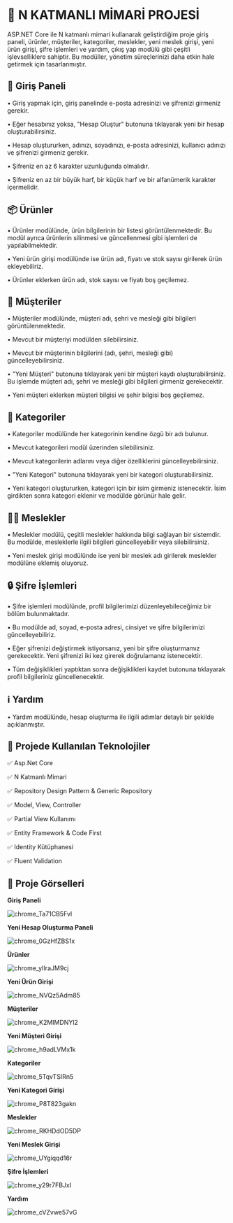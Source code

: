 # 🚀 **N KATMANLI MİMARİ PROJESİ**

ASP.NET Core ile N katmanlı mimari kullanarak geliştirdiğim proje giriş paneli, ürünler, müşteriler, kategoriler, meslekler, yeni meslek girişi, yeni ürün girişi, şifre işlemleri ve yardım, çıkış yap modülü gibi çeşitli işlevselliklere sahiptir. Bu modüller, yönetim süreçlerinizi daha etkin hale getirmek için tasarlanmıştır.

👤 **Giriş Paneli**
---

• Giriş yapmak için, giriş panelinde e-posta adresinizi ve şifrenizi girmeniz gerekir.

• Eğer hesabınız yoksa, "Hesap Oluştur" butonuna tıklayarak yeni bir hesap oluşturabilirsiniz.

• Hesap oluştururken, adınızı, soyadınızı, e-posta adresinizi, kullanıcı adınızı ve şifrenizi girmeniz gerekir.

• Şifreniz en az 6 karakter uzunluğunda olmalıdır.

• Şifreniz en az bir büyük harf, bir küçük harf ve bir alfanümerik karakter içermelidir.

📦 **Ürünler**
---

• Ürünler modülünde, ürün bilgilerinin bir listesi görüntülenmektedir. Bu modül ayrıca ürünlerin silinmesi ve güncellenmesi gibi işlemleri de yapılabilmektedir.

• Yeni ürün girişi modülünde ise ürün adı, fiyatı ve  stok sayısı girilerek ürün ekleyebiliriz.

• Ürünler eklerken ürün adı, stok sayısı ve fiyatı boş geçilemez.

👥 **Müşteriler**
---

• Müşteriler modülünde, müşteri adı, şehri ve mesleği gibi bilgileri görüntülenmektedir.

• Mevcut bir müşteriyi modülden silebilirsiniz.
 
• Mevcut bir müşterinin bilgilerini (adı, şehri, mesleği gibi) güncelleyebilirsiniz.
 
• "Yeni Müşteri" butonuna tıklayarak yeni bir müşteri kaydı oluşturabilirsiniz. Bu işlemde müşteri adı, şehri ve mesleği gibi bilgileri girmeniz gerekecektir.

• Yeni müşteri eklerken müşteri bilgisi ve şehir bilgisi boş geçilemez.

📝 **Kategoriler**
---

• Kategoriler modülünde her kategorinin kendine özgü bir adı bulunur.

• Mevcut kategorileri modül üzerinden silebilirsiniz.

• Mevcut kategorilerin adlarını veya diğer özelliklerini güncelleyebilirsiniz.

• "Yeni Kategori" butonuna tıklayarak yeni bir kategori oluşturabilirsiniz.

• Yeni kategori oluştururken, kategori için bir isim girmeniz istenecektir. İsim girdikten sonra kategori eklenir ve modülde görünür hale gelir.

👩‍💻 **Meslekler**
---

• Meslekler modülü, çeşitli meslekler hakkında bilgi sağlayan bir sistemdir. Bu modülde, mesleklerle ilgili bilgileri güncelleyebilir veya silebilirsiniz.

• Yeni meslek girişi modülünde ise yeni bir meslek adı girilerek meslekler modülüne eklemiş oluyoruz.

🔒 **Şifre İşlemleri**
---

• Şifre işlemleri modülünde, profil bilgilerimizi düzenleyebileceğimiz bir bölüm bulunmaktadır.

• Bu modülde ad, soyad, e-posta adresi, cinsiyet ve şifre bilgilerimizi güncelleyebiliriz.

• Eğer şifrenizi değiştirmek istiyorsanız, yeni bir şifre oluşturmamız gerekecektir. Yeni şifrenizi iki kez girerek doğrulamanız istenecektir.

• Tüm değişiklikleri yaptıktan sonra değişiklikleri kaydet butonuna tıklayarak profil bilgileriniz güncellenecektir.

ℹ **Yardım** 
---

• Yardım modülünde, hesap oluşturma ile ilgili adımlar detaylı bir şekilde açıklanmıştır.

 📌 **Projede Kullanılan Teknolojiler**
--

✅ Asp.Net Core

✅ N Katmanlı Mimari

✅ Repository Design Pattern & Generic Repository

✅ Model, View, Controller

✅ Partial View Kullanımı

✅ Entity Framework & Code First

✅ Identity Kütüphanesi

✅ Fluent Validation

📌 **Proje Görselleri**
---

 **Giriş Paneli**

 ![chrome_Ta71CB5Fvl](https://github.com/user-attachments/assets/635349f2-ada7-43d7-ae59-dbb849760548)

 **Yeni Hesap Oluşturma Paneli**

 ![chrome_0GzHfZBS1x](https://github.com/user-attachments/assets/aa912b13-f966-4026-96a2-fdcf58eb3f4a)

 **Ürünler**

![chrome_yIIraJM9cj](https://github.com/user-attachments/assets/86fa76dd-a58c-4acf-8a8f-7b2914dec568)

 **Yeni Ürün Girişi**

 ![chrome_NVQz5Adm85](https://github.com/user-attachments/assets/5807fb1d-538f-483c-acea-3ff851a3b614)


**Müşteriler**

![chrome_K2MIMDNYl2](https://github.com/user-attachments/assets/4e7deada-643e-4e7d-816e-b344ee9df1bd)

**Yeni Müşteri Girişi**

![chrome_h9adLVMx1k](https://github.com/user-attachments/assets/14dfe4b1-fd97-4302-b08e-7c1516bc3e2c)


**Kategoriler**

![chrome_5TqvTSIRn5](https://github.com/user-attachments/assets/7b6e2264-354e-4694-96bb-d373dd3adb67)

**Yeni Kategori Girişi**

![chrome_P8T823gakn](https://github.com/user-attachments/assets/46bcabc6-0861-414f-87b6-9dc678545039)


**Meslekler**

![chrome_RKHDdOD5DP](https://github.com/user-attachments/assets/823e55ef-b63f-4b97-bcb2-0ee57c56aa8b)

**Yeni Meslek Girişi**

![chrome_UYgiqqd16r](https://github.com/user-attachments/assets/e9e17c9e-a483-469b-95ad-320a1a1b89f2)

**Şifre İşlemleri**

![chrome_y29r7FBJxI](https://github.com/user-attachments/assets/d6023c60-bfa8-4b56-b199-6194df3e56ea)

**Yardım**

![chrome_cVZvwe57vG](https://github.com/user-attachments/assets/d2dd6676-348d-4b6c-bb42-7a8af2fccc41)









 





